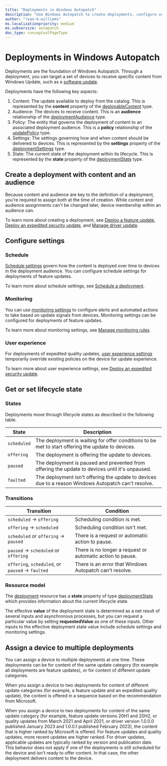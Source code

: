 ```yaml
---
title: "Deployments in Windows Autopatch"
description: "Use Windows Autopatch to create deployments, configure settings, and set lifecycle state. Assign a device to multiple deployments."
author: "ryan-k-williams"
ms.localizationpriority: medium
ms.subservice: autopatch
doc_type: conceptualPageType
---
```


# Deployments in Windows Autopatch

Deployments are the foundation of Windows Autopatch. Through a deployment, you can target a set of devices to receive specific content from Windows Update, such as a [software update](windowsupdates-software-updates.md).

Deployments have the following key aspects:

1. Content: The update available to deploy from the catalog. This is represented by the **content** property of the [deployableContent](/graph/api/resources/windowsupdates-deployablecontent) type.
2. Audience: The devices to receive content. This is an **audience** relationship of the [deploymentAudience](/graph/api/resources/windowsupdates-deploymentaudience) type.
3. Policy: The entity that governs the deployment of content to an associated deployment audience.  This is a **policy** relationship of the [updatePolicy](/graph/api/resources/windowsupdates-updatepolicy) type.
4. Settings: The settings governing how and when content should be delivered to devices. This is represented by the **settings** property of the [deploymentSettings](/graph/api/resources/windowsupdates-deploymentsettings) type.
5. State: The current state of the deployment within its lifecycle. This is represented by the **state** property of the [deploymentState](/graph/api/resources/windowsupdates-deploymentstate) type.

## Create a deployment with content and an audience

Because content and audience are key to the definition of a deployment, you're required to assign both at the time of creation. While content and audience assignments can't be changed later, device membership within an audience can.

To learn more about creating a deployment, see [Deploy a feature update](/graph/windowsupdates-deploy-update), [Deploy an expedited security update](/graph/windowsupdates-deploy-expedited-update), and [Manage driver update](/graph/windowsupdates-manage-driver-update).

## Configure settings

### Schedule

[Schedule settings](/graph/api/resources/windowsupdates-schedulesettings) govern how the content is deployed over time to devices in the deployment audience. You can configure schedule settings for deployments of feature updates.

To learn more about schedule settings, see [Schedule a deployment](windowsupdates-schedule-deployment.md).

### Monitoring

You can use [monitoring settings](/graph/api/resources/windowsupdates-monitoringsettings) to configure alerts and automated actions to take based on update signals from devices. Monitoring settings can be configured for deployments of feature updates.

To learn more about monitoring settings, see [Manage monitoring rules](windowsupdates-manage-monitoring-rules.md).

### User experience

For deployments of expedited quality updates, [user experience settings](/graph/api/resources/windowsupdates-userexperiencesettings) temporarily override existing policies on the device for update experience.

To learn more about user experience settings, see [Deploy an expedited security update](windowsupdates-deploy-expedited-update.md).

## Get or set lifecycle state

### States

Deployments move through lifecycle states as described in the following table.

| State       | Description                                                                                       |
|-------------|---------------------------------------------------------------------------------------------------|
| `scheduled` | The deployment is waiting for offer conditions to be met to start offering the update to devices. |
| `offering`  | The deployment is offering the update to devices.                                                 |
| `paused`    | The deployment is paused and prevented from offering the update to devices until it's unpaused.  |
| `faulted`   | The deployment isn't offering the update to devices due to a reason Windows Autopatch can't resolve.  |


### Transitions

| Transition                           | Condition                                |
|--------------------------------------|------------------------------------------|
| `scheduled` → `offering`             | Scheduling condition is met.             |
| `offering` → `scheduled`             | Scheduling condition isn't met.         |
| `scheduled` or `offering` → `paused` | There is a request or automatic action to pause. |
| `paused` → `scheduled` or `offering` | There is no longer a request or automatic action to pause. |
| `offering`, `scheduled`, or `paused` → `faulted` | There is an error that Windows Autopatch can't resolve. |

### Resource model

The [deployment](/graph/api/resources/windowsupdates-deployment) resource has a **state** property of type [deploymentState](/graph/api/resources/windowsupdates-deploymentstate) which provides information about the current lifecycle state.

The effective **value** of the deployment state is determined as a net result of several inputs and asynchronous processes, but you can request a particular value by setting **requestedValue** as one of these inputs. Other inputs to the effective deployment state value include schedule settings and monitoring settings.

## Assign a device to multiple deployments

You can assign a device to multiple deployments at one time. These deployments can be for content of the same update category (for example all deployments are feature updates), or for content of different update categories.

When you assign a device to two deployments for content of different update categories (for example, a feature update and an expedited quality update), the content is offered in a sequence based on the recommendation from Microsoft.

When you assign a device to two deployments for content of the same update category (for example, feature update versions 20H1 and 20H2, or quality updates from March 2021 and April 2021, or driver version 1.0.0.0 published January 2023 and 1.0.0.1 published February 2023), the content that is higher ranked by Microsoft is offered. For feature updates and quality updates, more recent updates are higher ranked. For driver updates, applicable updates are typically ranked by version and publication date.  This behavior does not apply if one of the deployments is still scheduled for the device and isn't ready to offer content. In that case, the other deployment delivers content to the device.
